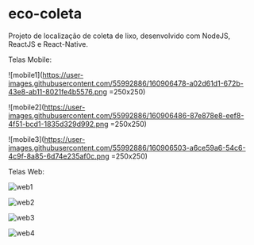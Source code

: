 # eco-coleta
Projeto de localização de coleta de lixo, desenvolvido com NodeJS, ReactJS e React-Native.

Telas Mobile:

![mobile1](https://user-images.githubusercontent.com/55992886/160906478-a02d61d1-672b-43e8-ab11-8021fe4b5576.png =250x250)

![mobile2](https://user-images.githubusercontent.com/55992886/160906486-87e878e8-eef8-4f51-bcd1-1835d329d992.png =250x250)

![mobile3](https://user-images.githubusercontent.com/55992886/160906503-a6ce59a6-54c6-4c9f-8a85-6d74e235af0c.png =250x250)


Telas Web:

![web1](https://user-images.githubusercontent.com/55992886/160907022-2fb345a2-0cf7-4ae3-9fee-e8306cfca044.png)

![web2](https://user-images.githubusercontent.com/55992886/160907026-efbafbee-172e-4953-aebe-834fda105633.png)

![web3](https://user-images.githubusercontent.com/55992886/160907017-5ec2e553-ae16-44d7-ad76-7bb3a95d9aeb.png)

![web4](https://user-images.githubusercontent.com/55992886/160907009-3ad27aed-8b9a-4c08-9017-cb6c736a78ef.png)
